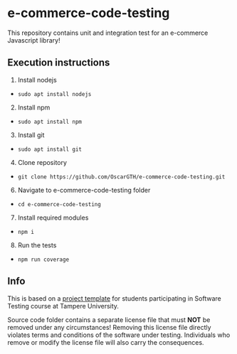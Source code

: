 # e-commerce-code-testing
This repository contains unit and integration test for an e-commerce Javascript library! 

## Execution instructions
1. Install nodejs
- `sudo apt install nodejs`
2. Install npm
- `sudo apt install npm`
3. Install git
- `sudo apt install git`
4. Clone repository
- `git clone https://github.com/OscarGTH/e-commerce-code-testing.git`
6. Navigate to e-commerce-code-testing folder
- `cd e-commerce-code-testing`
7. Install required modules
- `npm i`
8. Run the tests
- `npm run coverage`

## Info

This is based on a [project template](https://github.com/otula/COMP.SE.200-2021-2022-1) for students participating in Software Testing course
at Tampere University.

Source code folder contains a separate license file that must **NOT** be removed under any circumstances!
Removing this license file directly violates terms and conditions of the software under testing.
Individuals who remove or modify the license file will also carry the consequences.

